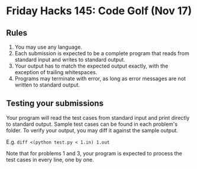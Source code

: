 # Friday Hacks 145: Code Golf (Nov 17)

## Rules
1. You may use any language.
2. Each submission is expected to be a complete program that reads from standard input and writes to standard output.
3. Your output has to match the expected output exactly, with the exception of trailing whitespaces.
4. Programs may terminate with error, as long as error messages are not written to standard output.

## Testing your submissions

Your program will read the test cases from standard input and print directly to standard output.
Sample test cases can be found in each problem's folder.
To verify your output, you may diff it against the sample output.

E.g. `diff <(python test.py < 1.in) 1.out`

Note that for problems 1 and 3, your program is expected to process the test cases in every line, one by one.
